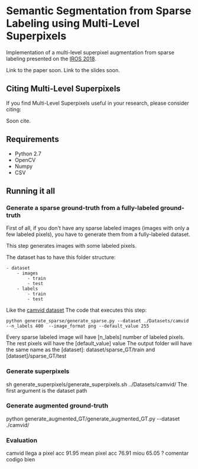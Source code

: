 # Semantic Segmentation from Sparse Labeling using Multi-Level Superpixels

Implementation of a multi-level superpixel augmentation from sparse labeling presented on the [IROS 2018](https://www.iros2018.org/).

Link to the paper soon.
Link to the slides soon.

## Citing Multi-Level Superpixels 

If you find Multi-Level Superpixels useful in your research, please consider citing:

Soon cite.

## Requirements
- Python 2.7
- OpenCV
- Numpy
- CSV

## Running it all

### Generate a sparse ground-truth from a fully-labeled ground-truth

First of all, if you don't have any sparse labeled images (images with only a few labeled pixels), you have to generate them from a fully-labeled dataset.

This step generates images with some labeled pixels.

The dataset has to have this folder structure:
```
- dataset
	- images 
		- train
		- test
	- labels
		- train
		- test
```
Like the [camvid dataset]( ./Datasets/camvid)
The code that executes this step:
```
python generate_sparse/generate_sparse.py --dataset ./Datasets/camvid --n_labels 400  --image_format png --default_value 255
```
Every sparse labeled image will have [n_labels] number of labeled pixels. The rest pixels will have the [default_value] value
The output folder will have the same name as the [dataset]: dataset/sparse_GT/train and [dataset]/sparse_GT/test




### Generate superpixels


sh generate_superpixels/generate_superpixels.sh ../Datasets/camvid/
The first argument is the dataset path


### Generate augmented ground-truth

python generate_augmented_GT/generate_augmented_GT.py --dataset ./camvid/





### Evaluation


camvid llega a pixel acc 91.95 mean pixel acc 76.91   miou 65.05 ?
comentar codigo bien